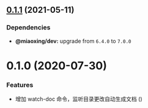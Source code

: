 ## [0.1.1](https://github.com/miaoxing/mxjs-cli/compare/v0.1.0...v0.1.1) (2021-05-11)





### Dependencies

* **@miaoxing/dev:** upgrade from `6.4.0` to `7.0.0`

# 0.1.0 (2020-07-30)


### Features

* 增加 watch-doc 命令，监听目录更改自动生成文档 ([](https://github.com/miaoxing/mxjs-cli/commit/))
